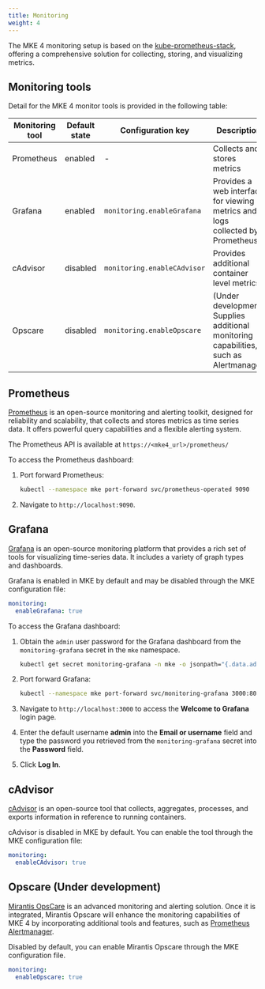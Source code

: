 ```yaml
---
title: Monitoring
weight: 4
---
```


The MKE 4 monitoring setup is based on the [kube-prometheus-stack](https://github.com/prometheus-community/helm-charts/tree/main/charts/kube-prometheus-stack),
offering a comprehensive solution for collecting, storing, and visualizing metrics.

## Monitoring tools

Detail for the MKE 4 monitor tools is provided in the following table:

| Monitoring tool | Default state | Configuration key           | Description                                                                           |
|-----------------|---------------|-----------------------------|---------------------------------------------------------------------------------------|
| Prometheus      | enabled       | -                           | Collects and stores metrics                                                           |
| Grafana         | enabled       | `monitoring.enableGrafana`  | Provides a web interface for viewing metrics and logs collected by Prometheus         |
| cAdvisor        | disabled      | `monitoring.enableCAdvisor` | Provides additional container level metrics                                           |
| Opscare         | disabled      | `monitoring.enableOpscare`  | (Under development) Supplies additional monitoring capabilities, such as Alertmanager |

## Prometheus

[Prometheus](https://prometheus.io/) is an open-source monitoring and alerting
toolkit, designed for reliability and scalability, that collects and stores metrics
as time series data. It offers powerful query capabilities and a flexible alerting system.

The Prometheus API is available at `https://<mke4_url>/prometheus/`

To access the Prometheus dashboard:

1. Port forward Prometheus:

    ```bash
    kubectl --namespace mke port-forward svc/prometheus-operated 9090
    ```

2. Navigate to `http://localhost:9090`.

## Grafana

[Grafana](https://grafana.com/) is an open-source monitoring platform that provides a rich set of tools for visualizing time-series data. It
includes a variety of graph types and dashboards.

Grafana is enabled in MKE by default and may be disabled through the MKE configuration file:

```yaml
monitoring:
  enableGrafana: true
```

To access the Grafana dashboard:

1. Obtain the `admin` user password for the Grafana dashboard from the `monitoring-grafana` secret in the `mke` namespace.

   ```bash
   kubectl get secret monitoring-grafana -n mke -o jsonpath="{.data.admin-password}" | base64 --decode
   ```

2. Port forward Grafana:

    ```bash
    kubectl --namespace mke port-forward svc/monitoring-grafana 3000:80
    ```

3. Navigate to `http://localhost:3000` to access the **Welcome to Grafana** login page.

4. Enter the default username **admin** into the **Email or username** field and type the password you retrieved from the `monitoring-grafana` secret into the **Password** field.

5. Click **Log In**.
   
## cAdvisor

[cAdvisor](https://github.com/google/cadvisor) is an open-source tool that collects, aggregates, processes, 
and exports information in reference to running containers.

cAdvisor is disabled in MKE by default. You can enable the tool through the MKE configuration file:

```yaml
monitoring:
  enableCAdvisor: true
```

## Opscare (Under development)

[Mirantis OpsCare](https://www.mirantis.com/resources/opscare-datasheet/) is
an advanced monitoring and alerting solution. Once it is integrated, Mirantis Opscare will enhance the monitoring
capabilities of MKE 4 by incorporating additional tools and features, such as
[Prometheus Alertmanager](https://prometheus.io/docs/alerting/latest/alertmanager/).

Disabled by default, you can enable Mirantis Opscare through the MKE configuration file.

```yaml
monitoring:
  enableOpscare: true
```

